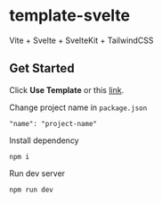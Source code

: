 # template-svelte

Vite + Svelte + SvelteKit + TailwindCSS

## Get Started

Click **Use Template** or this [link](https://github.com/yzITI/template-svelte/generate).

Change project name in  `package.json`
```
"name": "project-name"
```

Install dependency

```
npm i
```

Run dev server

```
npm run dev
```